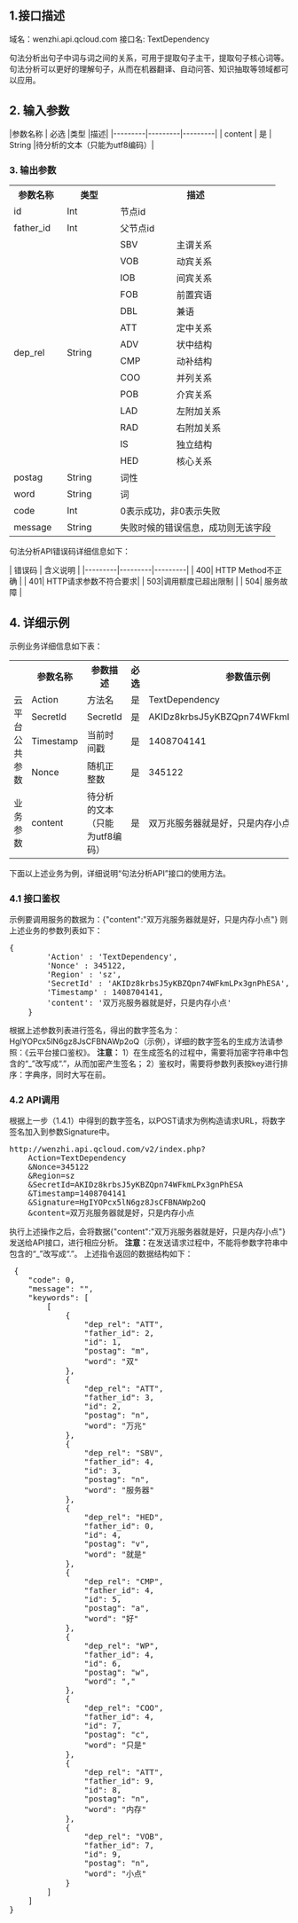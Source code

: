 ## 1.接口描述
  域名：wenzhi.api.qcloud.com
  接口名: TextDependency
	
  句法分析出句子中词与词之间的关系，可用于提取句子主干，提取句子核心词等。句法分析可以更好的理解句子，从而在机器翻译、自动问答、知识抽取等领域都可以应用。

## 2. 输入参数

|参数名称 | 必选 |类型 |描述|
|---------|---------|---------|
| content | 是 | String |待分析的文本（只能为utf8编码）|

### 3. 输出参数
<table class="t">
<tr>
<th width="80"> <b>参数名称</b>

</th><th width="80"> <b>类型</b>
</th><th colspan="2"> <b>描述</b>
</th></tr>
<tr>
<td>id</td><td>  Int  </td><td colspan="2">节点id
</td></tr>
<tr>
<td>father_id</td><td>  Int  </td><td colspan="2">父节点id
</td></tr>
<tr>
<td rowspan="15">dep_rel </td><td rowspan="15">String </td>
<tr>
<td>SBV  </td><td> 主谓关系
</td></tr>
<tr>
<td> VOB </td><td> 动宾关系
</td></tr>
<tr>
<td> IOB </td><td> 间宾关系
</td></tr>
<tr>
<td> FOB </td><td> 前置宾语
</td></tr>
<tr>
<td> DBL </td><td> 兼语
</td></tr>
<tr>
<td> ATT </td><td> 定中关系
</td></tr>
<tr>
<td> ADV </td><td> 状中结构
</td></tr>
<tr>
<td> CMP </td><td> 动补结构
</td></tr>
<tr>
<td> COO </td><td> 并列关系
</td></tr>
<tr>
<td> POB </td><td> 介宾关系
</td></tr>
<tr>
<td> LAD </td><td> 左附加关系
</td></tr>
<tr>
<td> RAD </td><td> 右附加关系
</td></tr>
<tr>
<td> IS </td><td> 独立结构
</td></tr>
<tr>
<td> HED </td><td> 核心关系
</td></tr>
<tr>
<td> postag </td><td> String </td><td colspan="2">词性
</td></tr>
<tr>
<td> word </td><td> String </td><td colspan="2">词
</td></tr>
<tr>
<td> code  </td><td> Int </td><td colspan="2">0表示成功，非0表示失败
</td></tr><tr>
<td> message  </td><td> String </td><td colspan="2">失败时候的错误信息，成功则无该字段
</td></tr></table>

句法分析API错误码详细信息如下：

| 错误码 | 含义说明 | 
|---------|---------|---------|
| 400| HTTP Method不正确 | 
| 401| 	HTTP请求参数不符合要求| 
| 503|调用额度已超出限制 | 
| 504| 服务故障 | 

## 4. 详细示例
  示例业务详细信息如下表：
	<table class="t">
<tr>
<th width="100"> <br />
</th><th width="80"> <b>参数名称</b>
</th><th width="120"> <b>参数描述</b>
</th><th width="50"> <b>必选</b>
</th><th width="150"> <b>参数值示例</b>
</th></tr>
<tr>
<td rowspan="4">云平台公共参数 </td><td> Action </td><td> 方法名 </td><td> 是 </td><td> TextDependency
</td></tr>
<tr>
<td> SecretId </td><td> SecretId </td><td> 是 </td><td> AKIDz8krbsJ5yKBZQpn74WFkmLPx3gnPhESA
</td></tr>
<tr>
<td> Timestamp </td><td> 当前时间戳 </td><td> 是 </td><td> 1408704141
</td></tr>
<tr>
<td> Nonce </td><td> 随机正整数 </td><td> 是 </td><td> 345122
</td></tr>
<tr>
<td rowspan="3">业务参数 </td>

<tr>
<td> content </td><td>待分析的文本（只能为utf8编码） </td><td> 是 </td><td>双万兆服务器就是好，只是内存小点
</td></tr></table>

  下面以上述业务为例，详细说明“句法分析API”接口的使用方法。
### 4.1 接口鉴权
示例要调用服务的数据为：{"content":"双万兆服务器就是好，只是内存小点"}
  则上述业务的参数列表如下：
	
   <div class="code">
 <pre>{
        'Action' : 'TextDependency',
        'Nonce' : 345122,
        'Region' : 'sz',
        'SecretId' : 'AKIDz8krbsJ5yKBZQpn74WFkmLPx3gnPhESA',
        'Timestamp' : 1408704141,
        'content': '双万兆服务器就是好，只是内存小点'
    }</pre>
</div>

  根据上述参数列表进行签名，得出的数字签名为：HgIYOPcx5lN6gz8JsCFBNAWp2oQ（示例），详细的数字签名的生成方法请参照：《云平台接口鉴权》。
  <b>注意：</b>
  1）在生成签名的过程中，需要将加密字符串中包含的“_”改写成“.”，从而加密产生签名；
  2）鉴权时，需要将参数列表按key进行排序：字典序，同时大写在前。
### 4.2 API调用
  根据上一步（1.4.1）中得到的数字签名，以POST请求为例构造请求URL，将数字签名加入到参数Signature中。
  
<div class="code">
 <pre>http://wenzhi.api.qcloud.com/v2/index.php?
	Action=TextDependency
	&Nonce=345122
	&Region=sz
	&SecretId=AKIDz8krbsJ5yKBZQpn74WFkmLPx3gnPhESA
	&Timestamp=1408704141
	&Signature=HgIYOPcx5lN6gz8JsCFBNAWp2oQ
	&content=双万兆服务器就是好，只是内存小点</pre>
</div>

  执行上述操作之后，会将数据{"content":"双万兆服务器就是好，只是内存小点"}发送给API接口，进行相应分析。
  <b>注意：</b>在发送请求过程中，不能将参数字符串中包含的“_”改写成“.”。
  上述指令返回的数据结构如下：
<div class="code">
 <pre> {
    "code": 0,
    "message": "",
    "keywords": [
        [
            {
                "dep_rel": "ATT",
                "father_id": 2,
                "id": 1,
                "postag": "m",
                "word": "双"
            },
            {
                "dep_rel": "ATT",
                "father_id": 3,
                "id": 2,
                "postag": "n",
                "word": "万兆"
            },
            {
                "dep_rel": "SBV",
                "father_id": 4,
                "id": 3,
                "postag": "n",
                "word": "服务器"
            },
            {
                "dep_rel": "HED",
                "father_id": 0,
                "id": 4,
                "postag": "v",
                "word": "就是"
            },
            {
                "dep_rel": "CMP",
                "father_id": 4,
                "id": 5,
                "postag": "a",
                "word": "好"
            },
            {
                "dep_rel": "WP",
                "father_id": 4,
                "id": 6,
                "postag": "w",
                "word": ","
            },
            {
                "dep_rel": "COO",
                "father_id": 4,
                "id": 7,
                "postag": "c",
                "word": "只是"
            },
            {
                "dep_rel": "ATT",
                "father_id": 9,
                "id": 8,
                "postag": "n",
                "word": "内存"
            },
            {
                "dep_rel": "VOB",
                "father_id": 7,
                "id": 9,
                "postag": "n",
                "word": "小点"
            }
        ]
    ]
}</pre>
</div>

